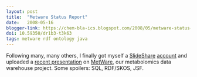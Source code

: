 ```yaml
---
layout: post
title:  "Metware Status Report"
date:   2008-05-16
blogger-link: https://chem-bla-ics.blogspot.com/2008/05/metware-status-report.html
doi: 10.59350/dr1b3-t3k63
tags: metware rdf ontology java
---
```


Following many, many others, I finally got myself a [SlideShare](http://www.slideshare.net/) [account](http://www.slideshare.net/egonw/)
and uploaded a [recent presentation](http://www.slideshare.net/egonw/metware) on [MetWare](http://metware.sf.net/),
our metabolomics data warehouse project. Some spoilers: SQL, RDF/SKOS, JSF.

<!-- here was a Slideshare -->
